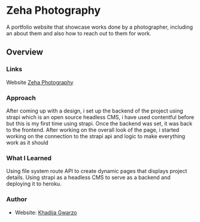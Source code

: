 # Zeha Photography

A portfolio website that showcase works done by a photographer, including an about them and also how to reach out to them for work.

## Overview

### Links

Website [Zeha Photography](https://zeha-photography.netlify.app/)

### Approach

After coming up with a design, i set up the backend of the project using strapi which is an open source headless CMS, i have used contentful before but this is my first time using strapi. Once the backend was set, it was back to the frontend. After working on the overall look of the page, i started working on the connection to the strapi api and logic to make everything work as it should

### What I Learned

Using file system route API to create dynamic pages that displays project details. Using strapi as a headless CMS to serve as a backend and deploying it to heroku.

### Author

- Website: [Khadija Gwarzo](www.khadijagwarzo.com)
